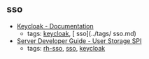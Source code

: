 sso 
---
* [Keycloak - Documentation](http://www.keycloak.org/documentation.html)
    * tags: [keycloak](../tags/keycloak.md), [ sso](../tags/ sso.md)
* [Server Developer Guide - User Storage SPI](https://access.redhat.com/documentation/en-us/red_hat_single_sign-on/7.1/html-single/server_developer_guide/#user-storage-spi)
    * tags: [rh-sso](../tags/rh-sso.md), [sso](../tags/sso.md), [keycloak](../tags/keycloak.md)
